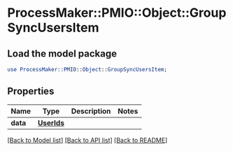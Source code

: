 # ProcessMaker::PMIO::Object::GroupSyncUsersItem

## Load the model package
```perl
use ProcessMaker::PMIO::Object::GroupSyncUsersItem;
```

## Properties
Name | Type | Description | Notes
------------ | ------------- | ------------- | -------------
**data** | [**UserIds**](UserIds.md) |  | 

[[Back to Model list]](../README.md#documentation-for-models) [[Back to API list]](../README.md#documentation-for-api-endpoints) [[Back to README]](../README.md)


